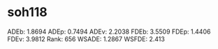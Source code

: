 # soh118

ADEb: 1.8694
ADEp: 0.7494
ADEv: 2.2038
FDEb: 3.5509
FDEp: 1.4406
FDEv: 3.9812
Rank: 656
WSADE: 1.2867
WSFDE: 2.413